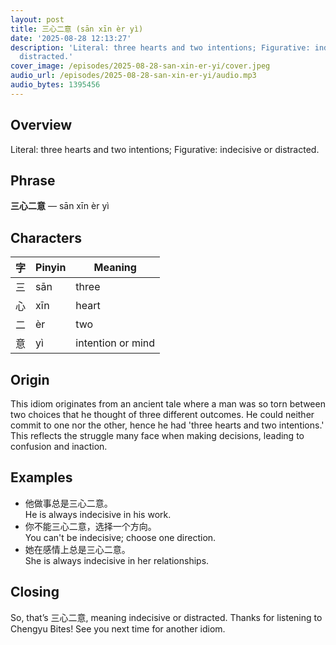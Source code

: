 ```yaml
---
layout: post
title: 三心二意 (sān xīn èr yì)
date: '2025-08-28 12:13:27'
description: 'Literal: three hearts and two intentions; Figurative: indecisive or
  distracted.'
cover_image: /episodes/2025-08-28-san-xin-er-yi/cover.jpeg
audio_url: /episodes/2025-08-28-san-xin-er-yi/audio.mp3
audio_bytes: 1395456
---
```


## Overview
Literal: three hearts and two intentions; Figurative: indecisive or distracted.

## Phrase
**三心二意** — sān xīn èr yì

## Characters
| 字 | Pinyin | Meaning           |
|----|--------|-------------------|
| 三 | sān    | three             |
| 心 | xīn    | heart             |
| 二 | èr     | two               |
| 意 | yì     | intention or mind  |

## Origin
This idiom originates from an ancient tale where a man was so torn between two choices that he thought of three different outcomes. He could neither commit to one nor the other, hence he had 'three hearts and two intentions.' This reflects the struggle many face when making decisions, leading to confusion and inaction.

## Examples
- 他做事总是三心二意。<br>He is always indecisive in his work.
- 你不能三心二意，选择一个方向。<br>You can't be indecisive; choose one direction.
- 她在感情上总是三心二意。<br>She is always indecisive in her relationships.

## Closing
So, that’s 三心二意, meaning indecisive or distracted. Thanks for listening to Chengyu Bites! See you next time for another idiom.
